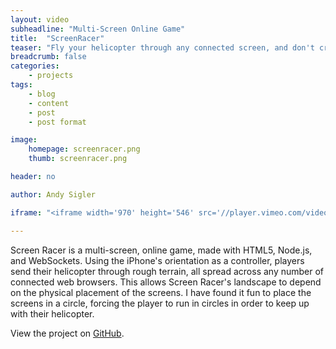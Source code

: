 ```yaml
---
layout: video
subheadline: "Multi-Screen Online Game"
title:  "ScreenRacer"
teaser: "Fly your helicopter through any connected screen, and don't crash!"
breadcrumb: false
categories:
    - projects
tags:
    - blog
    - content
    - post
    - post format

image:
    homepage: screenracer.png
    thumb: screenracer.png

header: no

author: Andy Sigler

iframe: "<iframe width='970' height='546' src='//player.vimeo.com/video/66206329' frameborder='0' allowfullscreen></iframe>"

---
```


Screen Racer is a multi-screen, online game, made with HTML5, Node.js, and WebSockets. Using the iPhone's orientation as a controller, players send their helicopter through rough terrain, all spread across any number of connected web browsers. This allows Screen Racer's landscape to depend on the physical placement of the screens. I have found it fun to place the screens in a circle, forcing the player to run in circles in order to keep up with their helicopter.

View the project on <a target="_blank" href="https://github.com/andySigler/screenracer">GitHub</a>.